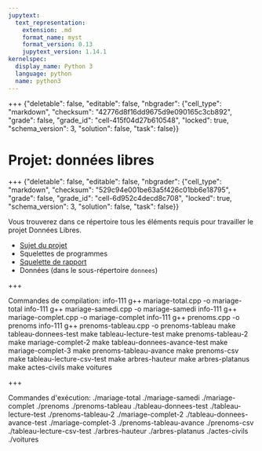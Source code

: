 ```yaml
---
jupytext:
  text_representation:
    extension: .md
    format_name: myst
    format_version: 0.13
    jupytext_version: 1.14.1
kernelspec:
  display_name: Python 3
  language: python
  name: python3
---
```


+++ {"deletable": false, "editable": false, "nbgrader": {"cell_type": "markdown", "checksum": "42776d8f16dd9675d9e090165c3cb892", "grade": false, "grade_id": "cell-415f04d27b610548", "locked": true, "schema_version": 3, "solution": false, "task": false}}

# Projet: données libres

+++ {"deletable": false, "editable": false, "nbgrader": {"cell_type": "markdown", "checksum": "529c94e001be63a5f426c01bb6e18795", "grade": false, "grade_id": "cell-6d952c4decd8c708", "locked": true, "schema_version": 3, "solution": false, "task": false}}

Vous trouverez dans ce répertoire tous les éléments requis pour
travailler le projet Données Libres.

- [Sujet du projet](projet.pdf)
- Squelettes de programmes
- [Squelette de rapport](rapport.md)
- Données (dans le sous-répertoire `donnees`)

+++

Commandes de compilation:
info-111 g++ mariage-total.cpp -o mariage-total
info-111 g++ mariage-samedi.cpp -o mariage-samedi
info-111 g++ mariage-complet.cpp -o mariage-complet
info-111 g++ prenoms.cpp -o prenoms
info-111 g++ prenoms-tableau.cpp -o prenoms-tableau
make tableau-donnees-test
make tableau-lecture-test
make prenoms-tableau-2
make mariage-complet-2
make tableau-donnees-avance-test
make mariage-complet-3
make prenoms-tableau-avance
make prenoms-csv
make tableau-lecture-csv-test
make arbres-hauteur
make arbres-platanus
make actes-civils
make voitures

+++

Commandes d'exécution:
./mariage-total
./mariage-samedi
./mariage-complet
./prenoms
./prenoms-tableau
./tableau-donnees-test
./tableau-lecture-test
./prenoms-tableau-2
./mariage-complet-2
./tableau-donnees-avance-test
./mariage-complet-3
./prenoms-tableau-avance
./prenoms-csv
./tableau-lecture-csv-test
./arbres-hauteur
./arbres-platanus
./actes-civils
./voitures
